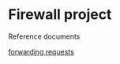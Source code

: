 <h1> Firewall project </h1>

<p> Reference documents </p>
<a href="https://serverfault.com/questions/238563/can-i-use-ufw-to-setup-a-port-forward">forwarding requests</a>
